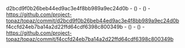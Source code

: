 d2bcd9f0b26beb44ed9ac3e4f8bb989a9ec24d0b -  () -  () - https://github.com/project-topaz/topaz/commit/d2bcd9f0b26beb44ed9ac3e4f8bb989a9ec24d0b
f4ccfd24eb7ba14a2d22ffd64cdf6398c800349b -  () -  () - https://github.com/project-topaz/topaz/commit/f4ccfd24eb7ba14a2d22ffd64cdf6398c800349b
